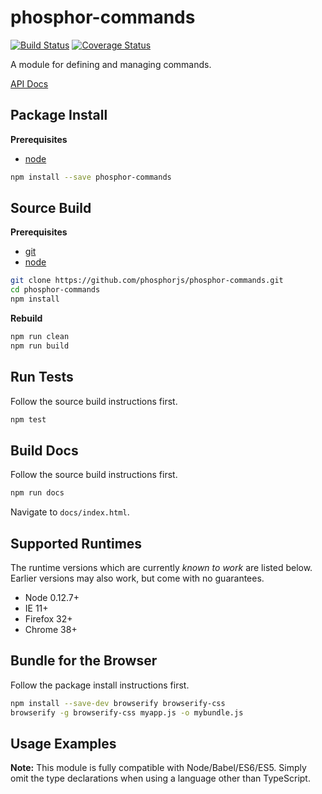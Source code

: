 phosphor-commands
=================

[![Build Status](https://travis-ci.org/phosphorjs/phosphor-commands.svg)](https://travis-ci.org/phosphorjs/phosphor-commands?branch=master)
[![Coverage Status](https://coveralls.io/repos/phosphorjs/phosphor-commands/badge.svg?branch=master&service=github)](https://coveralls.io/github/phosphorjs/phosphor-commands?branch=master)

A module for defining and managing commands.

[API Docs](http://phosphorjs.github.io/phosphor-commands/api/)


Package Install
---------------

**Prerequisites**
- [node](http://nodejs.org/)

```bash
npm install --save phosphor-commands
```


Source Build
------------

**Prerequisites**
- [git](http://git-scm.com/)
- [node](http://nodejs.org/)

```bash
git clone https://github.com/phosphorjs/phosphor-commands.git
cd phosphor-commands
npm install
```

**Rebuild**
```bash
npm run clean
npm run build
```


Run Tests
---------

Follow the source build instructions first.

```bash
npm test
```


Build Docs
----------

Follow the source build instructions first.

```bash
npm run docs
```

Navigate to `docs/index.html`.


Supported Runtimes
------------------

The runtime versions which are currently *known to work* are listed below.
Earlier versions may also work, but come with no guarantees.

- Node 0.12.7+
- IE 11+
- Firefox 32+
- Chrome 38+


Bundle for the Browser
----------------------

Follow the package install instructions first.

```bash
npm install --save-dev browserify browserify-css
browserify -g browserify-css myapp.js -o mybundle.js
```


Usage Examples
--------------

**Note:** This module is fully compatible with Node/Babel/ES6/ES5. Simply
omit the type declarations when using a language other than TypeScript.
